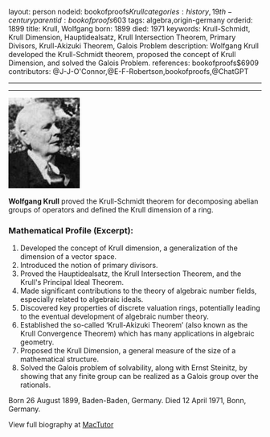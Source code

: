 layout: person
nodeid: bookofproofs$Krull
categories: history,19th-century
parentid: bookofproofs$603
tags: algebra,origin-germany
orderid: 1899
title: Krull, Wolfgang
born: 1899
died: 1971
keywords: Krull-Schmidt, Krull Dimension, Hauptidealsatz, Krull Intersection Theorem, Primary Divisors, Krull-Akizuki Theorem, Galois Problem
description: Wolfgang Krull developed the Krull-Schmidt theorem, proposed the concept of Krull Dimension, and solved the Galois Problem.
references: bookofproofs$6909
contributors: @J-J-O'Connor,@E-F-Robertson,bookofproofs,@ChatGPT

---



---

![Krull.jpg](https://github.com/bookofproofs/bookofproofs.github.io/blob/main/_sources/_assets/images/portraits/Krull.jpg?raw=true)

**Wolfgang Krull** proved the Krull-Schmidt theorem for decomposing abelian groups of operators and defined the Krull dimension of a ring.

### Mathematical Profile (Excerpt):
1. Developed the concept of Krull dimension, a generalization of the dimension of a vector space.  
2. Introduced the notion of primary divisors. 
3. Proved the Hauptidealsatz, the Krull Intersection Theorem, and the Krull's Principal Ideal Theorem. 
4. Made significant contributions to the theory of algebraic number fields, especially related to algebraic ideals. 
5. Discovered key properties of discrete valuation rings, potentially leading to the eventual development of algebraic number theory. 
6. Established the so-called ‘Krull-Akizuki Theorem’ (also known as the Krull Convergence Theorem) which has many applications in algebraic geometry. 
7. Proposed the Krull Dimension, a general measure of the size of a mathematical structure. 
8. Solved the Galois problem of solvability, along with Ernst Steinitz, by showing that any finite group can be realized as a Galois group over the rationals.

Born 26 August 1899, Baden-Baden, Germany. Died 12 April 1971, Bonn, Germany.

View full biography at [MacTutor](https://mathshistory.st-andrews.ac.uk/Biographies/Krull/)
